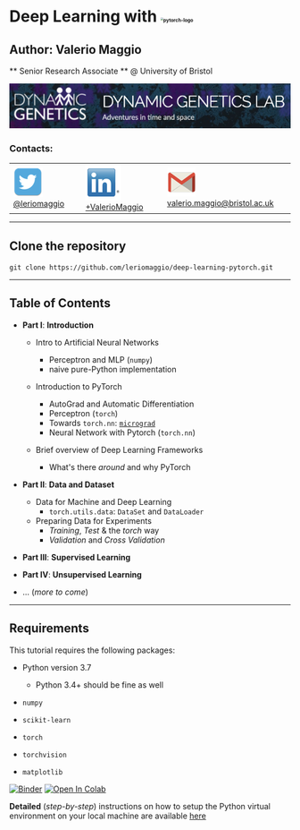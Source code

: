 
# Deep Learning with <img src="https://upload.wikimedia.org/wikipedia/commons/9/96/Pytorch_logo.png" alt="pytorch-logo" style="zoom:30%;" />

## Author: Valerio Maggio

** Senior Research Associate ** @ University of Bristol

![dynamic-genetics-logo](imgs/dynamic_genetics.png)


### Contacts:

|      |      |      |
| ---- | ---- | ---- |
|   ![twitter](./imgs/twitter_small.png) [@leriomaggio](http://twitter.com/leriomaggio)   |    ![linkedin](./imgs/linkedin_small.png) [+ValerioMaggio](http://it.linkedin.com/in/valeriomaggio)    |  ![mail](./imgs/gmail_small.png) [valerio.maggio@bristol.ac.uk]()     |

---

## Clone the repository

```shell
git clone https://github.com/leriomaggio/deep-learning-pytorch.git
```

---

## Table of Contents

- **Part I**: **Introduction**

    - Intro to Artificial Neural Networks
    	- Perceptron and MLP (`numpy`)
    	- naive pure-Python implementation

    - Introduction to PyTorch
    	- AutoGrad and Automatic Differentiation
    	- Perceptron (`torch`)
    	- Towards `torch.nn`: [`micrograd`](https://github.com/karpathy/micrograd)
    	- Neural Network with Pytorch (`torch.nn`)

    - Brief overview of Deep Learning Frameworks
    	- What's there _around_ and why PyTorch	

- **Part II**: **Data and Dataset**
	- Data for Machine and Deep Learning
		- `torch.utils.data`: `DataSet` and `DataLoader`
	- Preparing Data for Experiments
		- _Training_,  _Test_ & the _torch_ way
		- _Validation_ and _Cross Validation_

- **Part III**: **Supervised Learning**
- **Part IV**: **Unsupervised Learning**
- ... (_more to come_)

---



## Requirements

This tutorial requires the following packages:

- Python version 3.7
	
	- Python 3.4+ should be fine as well
	
- `numpy`

- `scikit-learn`

- `torch`

- `torchvision`

- `matplotlib`

    

[![Binder](https://mybinder.org/badge_logo.svg)](https://mybinder.org/v2/gh/leriomaggio/deep-learning-pytorch/master) [![Open In Colab](https://colab.research.google.com/assets/colab-badge.svg)](https://colab.research.google.com/github/leriomaggio/deep-learning-pytorch/)



**Detailed** (_step-by-step_) instructions on how to setup the Python virtual environment on your local machine are available [here](./setup.md)